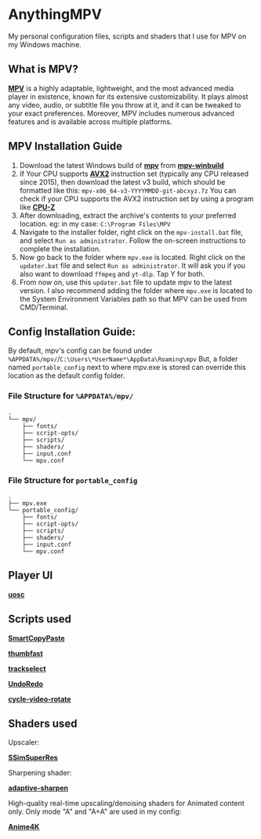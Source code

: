 # AnythingMPV
My personal configuration files, scripts and shaders that I use for MPV on my Windows machine.

## What is MPV?
**[MPV](https://mpv.io/)** is a highly adaptable, lightweight, and the most advanced media player in existence, known for its extensive customizability. It plays almost any video, audio, or subtitle file you throw at it, and it can be tweaked to your exact preferences. Moreover, MPV includes numerous advanced features and is available across multiple platforms.

## MPV Installation Guide
1. Download the latest Windows build of **[mpv](https://mpv.io/)** from **[mpv-winbuild](https://github.com/zhongfly/mpv-winbuild/releases/latest/)**
2. If Your CPU supports **[AVX2](https://en.wikipedia.org/wiki/Advanced_Vector_Extensions)** instruction set (typically any CPU released since 2015), then download the latest v3 build, which should be formatted like this: `mpv-x86_64-v3-YYYYMMDD-git-abcxyz.7z` 
You can check if your CPU supports the AVX2 instruction set by using a program like **[CPU-Z](https://www.cpuid.com/softwares/cpu-z.html)**
3. After downloading, extract the archive's contents to your preferred location. eg: in my case: `C:\Program Files\MPV`
4. Navigate to the installer folder, right click on the `mpv-install.bat` file, and select `Run as administrator`. Follow the on-screen instructions to complete the installation.
5. Now go back to the folder where `mpv.exe` is located. Right click on the `updater.bat` file and select `Run as administrator`.  It will ask you if you also want to download `ffmpeg` and `yt-dlp`. Tap Y for both.
6. From now on, use this `updater.bat` file to update mpv to the latest version. I also recommend adding the folder where `mpv.exe` is located to the System Environment Variables path so that MPV can be used from CMD/Terminal.

## Config Installation Guide:

By default, mpv's config can be found under `%APPDATA%/mpv/`/`C:\Users\*UserName*\AppData\Roaming\mpv`
But, a folder named `portable_config` next to where mpv.exe is stored can override this location as the default config folder.

### File Structure for `%APPDATA%/mpv/`
```
.
└── mpv/
    ├── fonts/
    ├── script-opts/
    ├── scripts/
    ├── shaders/
    ├── input.conf
    └── mpv.conf
```
### File Structure for `portable_config`
```
.
├── mpv.exe
└── portable_config/
    ├── fonts/
    ├── script-opts/
    ├── scripts/
    ├── shaders/
    ├── input.conf
    └── mpv.conf
```

## Player UI

**[uosc](https://github.com/tomasklaen/uosc)**

## Scripts used

**[SmartCopyPaste](https://github.com/Eisa01/mpv-scripts#smartcopypaste)**

**[thumbfast](https://github.com/po5/thumbfast)**

**[trackselect](https://github.com/po5/trackselect)**

**[UndoRedo](https://github.com/Eisa01/mpv-scripts#undoredo)**

**[cycle-video-rotate](https://github.com/VideoPlayerCode/mpv-tools/blob/master/scripts/cycle-video-rotate.lua)**

## Shaders used

Upscaler:

**[SSimSuperRes](https://gist.github.com/igv/2364ffa6e81540f29cb7ab4c9bc05b6b)**

Sharpening shader:

**[adaptive-sharpen](https://gist.github.com/igv/8a77e4eb8276753b54bb94c1c50c317e)**

High-quality real-time upscaling/denoising shaders for Animated content only. Only mode "A" and "A+A" are used in my config:

**[Anime4K](https://github.com/bloc97/Anime4K)**

